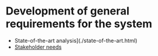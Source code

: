 # Development of general requirements for the system

- State-of-the-art analysis](./state-of-the-art.html)
- [Stakeholder needs](./stakeholders-needs.html)
